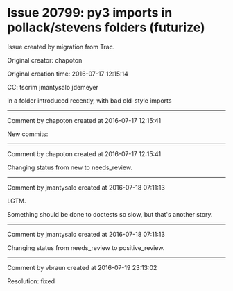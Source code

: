 # Issue 20799: py3 imports in pollack/stevens folders (futurize)

Issue created by migration from Trac.

Original creator: chapoton

Original creation time: 2016-07-17 12:15:14

CC:  tscrim jmantysalo jdemeyer

in a folder introduced recently, with bad old-style imports


---

Comment by chapoton created at 2016-07-17 12:15:41

New commits:


---

Comment by chapoton created at 2016-07-17 12:15:41

Changing status from new to needs_review.


---

Comment by jmantysalo created at 2016-07-18 07:11:13

LGTM.

Something should be done to doctests so slow, but that's another story.


---

Comment by jmantysalo created at 2016-07-18 07:11:13

Changing status from needs_review to positive_review.


---

Comment by vbraun created at 2016-07-19 23:13:02

Resolution: fixed
